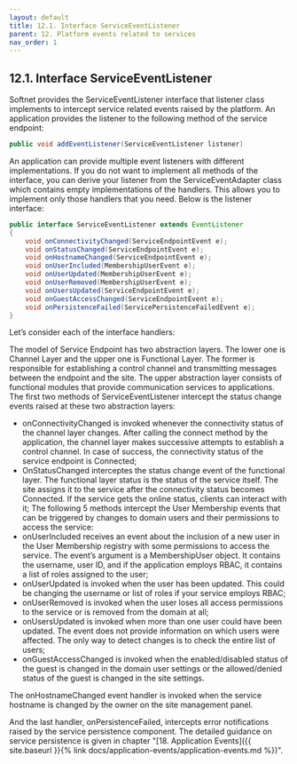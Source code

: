 ```yaml
---
layout: default
title: 12.1. Interface ServiceEventListener
parent: 12. Platform events related to services
nav_order: 1
---
```


## 12.1. Interface ServiceEventListener

Softnet provides the <span class="datatype">ServiceEventListener</span> interface that listener class implements to intercept service related events raised by the platform. An application provides the listener to the following method of the service endpoint:
```java
public void addEventListener(ServiceEventListener listener)
```
An application can provide multiple event listeners with different implementations. If you do not want to implement all methods of the interface, you can derive your listener from the <span class="datatype">ServiceEventAdapter</span> class which contains empty implementations of the handlers. This allows you to implement only those handlers that you need. Below is the listener interface:
```java
public interface ServiceEventListener extends EventListener
{	
	void onConnectivityChanged(ServiceEndpointEvent e);
	void onStatusChanged(ServiceEndpointEvent e);
	void onHostnameChanged(ServiceEndpointEvent e);
	void onUserIncluded(MembershipUserEvent e);
	void onUserUpdated(MembershipUserEvent e);
	void onUserRemoved(MembershipUserEvent e);
	void onUsersUpdated(ServiceEndpointEvent e);
	void onGuestAccessChanged(ServiceEndpointEvent e);
	void onPersistenceFailed(ServicePersistenceFailedEvent e);
}
```

Let’s consider each of the interface handlers:  

The model of Service Endpoint has two abstraction layers. The lower one is Channel Layer and the upper one is Functional Layer. The former is responsible for establishing a control channel and transmitting messages between the endpoint and the site. The upper abstraction layer consists of functional modules that provide communication services to applications. The first two methods of <span class="datatype">ServiceEventListener</span> intercept the status change events raised at these two abstraction layers:  
- <span class="method">onConnectivityChanged</span> is invoked whenever the connectivity status of the channel layer changes. After calling the connect method by the application, the channel layer makes successive attempts to establish a control channel. In case of success, the connectivity status of the service endpoint is Connected;
- <span class="method">OnStatusChanged</span> interceptes the status change event of the functional layer. The functional layer status is the status of the service itself. The site assigns it to the service after the connectivity status becomes Connected. If the service gets the online status, clients can interact with it;
The following 5 methods intercept the User Membership events that can be triggered by changes to domain users and their permissions to access the service:
- <span class="method">onUserIncluded</span> receives an event about the inclusion of a new user in the User Membership registry with some permissions to access the service. The event’s argument is a MembershipUser object. It contains the username, user ID, and if the application employs RBAC, it contains a list of roles assigned to the user;
- <span class="method">onUserUpdated</span> is invoked when the user has been updated. This could be changing the username or list of roles if your service employs RBAC;
- <span class="method">onUserRemoved</span> is invoked when the user loses all access permissions to the service or is removed from the domain at all;
- <span class="method">onUsersUpdated</span> is invoked when more than one user could have been updated. The event does not provide information on which users were affected. The only way to detect changes is to check the entire list of users;
- <span class="method">onGuestAccessChanged</span> is invoked when the enabled/disabled status of the guest is changed in the domain user settings or the allowed/denied status of the guest is changed in the site settings.  

The <span class="method">onHostnameChanged</span> event handler is invoked when the service hostname is changed by the owner on the site management panel.  

And the last handler, <span class="method">onPersistenceFailed</span>, intercepts error notifications raised by the service persistence component. The detailed guidance on service persistence is given in chapter "[18. Application Events]({{ site.baseurl }}{% link docs/application-events/application-events.md %})".

